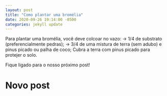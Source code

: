 ```yaml
---
layout: post
title: "Como plantar uma bromélia"
date: 2020-09-26 19:14:00 -0500
categories: jekyll update
---
```


Para plantar uma bromélia, você deve colcoar no vazo:
    -> 1/4 de substrato (preferencialmente pedras);
    -> 3/4 de uma mistura de terra (sem adubo) e pinus picado ou palha de coco;
Cubra a terra com pinus picado para protejer o solo.

Fique ligado para o nosso próximo post!

# Novo post